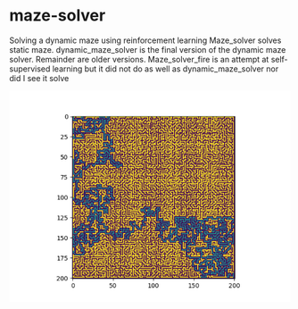 # maze-solver
Solving a dynamic maze using reinforcement learning
Maze_solver solves static maze.
dynamic_maze_solver is the final version of the dynamic maze solver. Remainder are older versions.
Maze_solver_fire is an attempt at self-supervised learning but it did not do as well as dynamic_maze_solver nor did I see it solve

![Optimal path](https://github.com/AShabirG/maze-solver/blob/main/epoch16_fire_4672steps.png)
